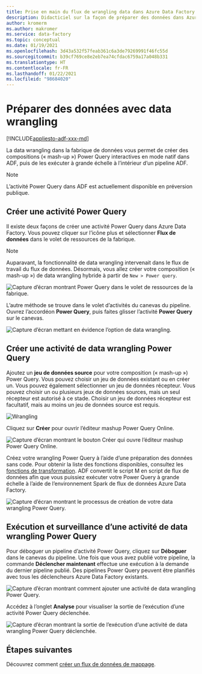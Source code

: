 ```yaml
---
title: Prise en main du flux de wrangling data dans Azure Data Factory
description: Didacticiel sur la façon de préparer des données dans Azure Data Factory à l’aide d’un flux de données de wrangling
author: kromerm
ms.author: makromer
ms.service: data-factory
ms.topic: conceptual
ms.date: 01/19/2021
ms.openlocfilehash: 3d43a532f57feab361c6a3de79269991f46fc55d
ms.sourcegitcommit: b39cf769ce8e2eb7ea74cfdac6759a17a048b331
ms.translationtype: HT
ms.contentlocale: fr-FR
ms.lasthandoff: 01/22/2021
ms.locfileid: "98684020"
---
```

# <a name="prepare-data-with-data-wrangling"></a>Préparer des données avec data wrangling

[!INCLUDE[appliesto-adf-xxx-md](includes/appliesto-adf-xxx-md.md)]

La data wrangling dans la fabrique de données vous permet de créer des compositions (« mash-up ») Power Query interactives en mode natif dans ADF, puis de les exécuter à grande échelle à l’intérieur d’un pipeline ADF.

> [!NOTE]
> L’activité Power Query dans ADF est actuellement disponible en préversion publique.

## <a name="create-a-power-query-activity"></a>Créer une activité Power Query

Il existe deux façons de créer une activité Power Query dans Azure Data Factory. Vous pouvez cliquer sur l’icône plus et sélectionner **Flux de données** dans le volet de ressources de la fabrique.

> [!NOTE]
> Auparavant, la fonctionnalité de data wrangling intervenait dans le flux de travail du flux de données. Désormais, vous allez créer votre composition (« mash-up ») de data wrangling hybride à partir de ```New > Power query```.

![Capture d’écran montrant Power Query dans le volet de ressources de la fabrique.](media/data-flow/power-query-wrangling.png)

L’autre méthode se trouve dans le volet d’activités du canevas du pipeline. Ouvrez l’accordéon **Power Query**, puis faites glisser l’activité **Power Query** sur le canevas.

![Capture d’écran mettant en évidence l’option de data wrangling.](media/data-flow/power-query-activity.png)

## <a name="author-a-power-query-data-wrangling-activity"></a>Créer une activité de data wrangling Power Query

Ajoutez un **jeu de données source** pour votre composition (« mash-up ») Power Query. Vous pouvez choisir un jeu de données existant ou en créer un. Vous pouvez également sélectionner un jeu de données récepteur. Vous pouvez choisir un ou plusieurs jeux de données sources, mais un seul récepteur est autorisé à ce stade. Choisir un jeu de données récepteur est facultatif, mais au moins un jeu de données source est requis.

![Wrangling](media/wrangling-data-flow/tutorial4.png)

Cliquez sur **Créer** pour ouvrir l’éditeur mashup Power Query Online.

![Capture d’écran montrant le bouton Créer qui ouvre l’éditeur mashup Power Query Online.](media/wrangling-data-flow/tutorial5.png)

Créez votre wrangling Power Query à l’aide d’une préparation des données sans code. Pour obtenir la liste des fonctions disponibles, consultez les [fonctions de transformation](wrangling-functions.md). ADF convertit le script M en script de flux de données afin que vous puissiez exécuter votre Power Query à grande échelle à l’aide de l’environnement Spark de flux de données Azure Data Factory.

![Capture d’écran montrant le processus de création de votre data wrangling Power Query.](media/wrangling-data-flow/tutorial6.png)

## <a name="running-and-monitoring-a-power-query-data-wrangling-activity"></a>Exécution et surveillance d’une activité de data wrangling Power Query

Pour déboguer un pipeline d’activité Power Query, cliquez sur **Déboguer** dans le canevas du pipeline. Une fois que vous avez publié votre pipeline, la commande **Déclencher maintenant** effectue une exécution à la demande du dernier pipeline publié. Des pipelines Power Query peuvent être planifiés avec tous les déclencheurs Azure Data Factory existants.

![Capture d’écran montrant comment ajouter une activité de data wrangling Power Query.](media/wrangling-data-flow/tutorial3.png)

Accédez à l’onglet **Analyse** pour visualiser la sortie de l’exécution d’une activité Power Query déclenchée.

![Capture d’écran montrant la sortie de l’exécution d’une activité de data wrangling Power Query déclenchée.](media/wrangling-data-flow/tutorial2.png)

## <a name="next-steps"></a>Étapes suivantes

Découvrez comment [créer un flux de données de mappage](tutorial-data-flow.md).
